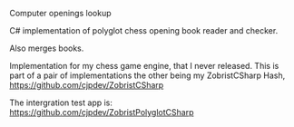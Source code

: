 Computer openings lookup

C# implementation of polyglot chess opening book reader and checker.

Also merges books.

Implementation for my chess game engine, that I never released.
This is part of a pair of implementations the other being my ZobristCSharp Hash, https://github.com/cjpdev/ZobristCSharp

The intergration test app is: https://github.com/cjpdev/ZobristPolyglotCSharp
